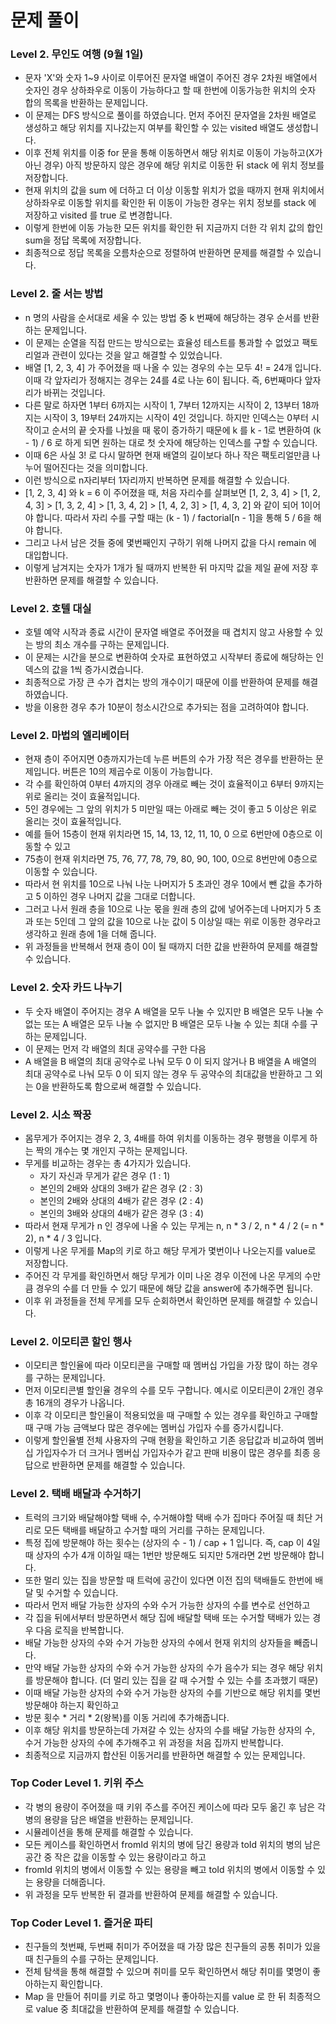 # 문제 풀이

### Level 2. 무인도 여행 (9월 1일)
- 문자 'X'와 숫자 1~9 사이로 이루어진 문자열 배열이 주어진 경우 2차원 배열에서 숫자인 경우 상하좌우로 이동이 가능하다고 할 때 한번에 이동가능한 위치의 숫자 합의 목록을 반환하는 문제입니다.
- 이 문제는 DFS 방식으로 풀이를 하였습니다. 먼저 주어진 문자열을 2차원 배열로 생성하고 해당 위치를 지나갔는지 여부를 확인할 수 있는 visited 배열도 생성합니다.
- 이후 전체 위치를 이중 for 문을 통해 이동하면서 해당 위치로 이동이 가능하고(X가 아닌 경우) 아직 방문하지 않은 경우에 해당 위치로 이동한 뒤 stack 에 위치 정보를 저장합니다.
- 현재 위치의 값을 sum 에 더하고 더 이상 이동할 위치가 없을 때까지 현재 위치에서 상하좌우로 이동할 위치를 확인한 뒤 이동이 가능한 경우는 위치 정보를 stack 에 저장하고 visited 를 true 로 변경합니다.
- 이렇게 한번에 이동 가능한 모든 위치를 확인한 뒤 지금까지 더한 각 위치 값의 합인 sum을 정답 목록에 저장합니다.
- 최종적으로 정답 목록을 오름차순으로 정렬하여 반환하면 문제를 해결할 수 있습니다.

### Level 2. 줄 서는 방법
- n 명의 사람을 순서대로 세울 수 있는 방법 중 k 번째에 해당하는 경우 순서를 반환하는 문제입니다.
- 이 문제는 순열을 직접 만드는 방식으로는 효율성 테스트를 통과할 수 없었고 팩토리얼과 관련이 있다는 것을 알고 해결할 수 있었습니다.
- 배열 [1, 2, 3, 4] 가 주어졌을 때 나올 수 있는 경우의 수는 모두 4! = 24개 입니다. 이때 각 앞자리가 정해지는 경우는 24를 4로 나눈 6이 됩니다. 즉, 6번째마다 앞자리가 바뀌는 것입니다.
- 다른 말로 하자면 1부터 6까지는 시작이 1, 7부터 12까지는 시작이 2, 13부터 18까지는 시작이 3, 19부터 24까지는 시작이 4인 것입니다. 하지만 인덱스는 0부터 시작이고 순서의 끝 숫자를 나눴을 때 몫이 증가하기 때문에 k 를 k - 1로 변환하여 (k - 1) / 6 로 하게 되면 원하는 대로 첫 숫자에 해당하는 인덱스를 구할 수 있습니다.
- 이때 6은 사실 3! 로 다시 말하면 현재 배열의 길이보다 하나 작은 팩토리얼만큼 나누어 떨어진다는 것을 의미합니다.
- 이런 방식으로 n자리부터 1자리까지 반복하면 문제를 해결할 수 있습니다.
- [1, 2, 3, 4] 와 k = 6 이 주어졌을 때, 처음 자리수를 살펴보면 [1, 2, 3, 4] > [1, 2, 4, 3] > [1, 3, 2, 4] > [1, 3, 4, 2] > [1, 4, 2, 3] > [1, 4, 3, 2] 와 같이 되어 1이어야 합니다. 따라서 자리 수를 구할 때는 (k - 1) / factorial[n - 1]을 통해 5 / 6을 해야 합니다.
- 그리고 나서 남은 것들 중에 몇번째인지 구하기 위해 나머지 값을 다시 remain 에 대입합니다.
- 이렇게 남겨지는 숫자가 1개가 될 때까지 반복한 뒤 마지막 값을 제일 끝에 저장 후 반환하면 문제를 해결할 수 있습니다.

### Level 2. 호텔 대실
- 호텔 예약 시작과 종료 시간이 문자열 배열로 주어졌을 때 겹치지 않고 사용할 수 있는 방의 최소 개수를 구하는 문제입니다.
- 이 문제는 시간을 분으로 변환하여 숫자로 표현하였고 시작부터 종료에 해당하는 인덱스의 값을 1씩 증가시켰습니다.
- 최종적으로 가장 큰 수가 겹치는 방의 개수이기 때문에 이를 반환하여 문제를 해결하였습니다.
- 방을 이용한 경우 추가 10분이 청소시간으로 추가되는 점을 고려하여야 합니다.

### Level 2. 마법의 엘리베이터
- 현재 층이 주어지면 0층까지가는데 누른 버튼의 수가 가장 적은 경우를 반환하는 문제입니다. 버튼은 10의 제곱수로 이동이 가능합니다.
- 각 수를 확인하여 0부터 4까지의 경우 아래로 빼는 것이 효율적이고 6부터 9까지는 위로 올리는 것이 효율적입니다.
- 5인 경우에는 그 앞의 위치가 5 미만일 때는 아래로 빼는 것이 좋고 5 이상은 위로 올리는 것이 효율적입니다.
- 예를 들어 15층이 현재 위치라면 15, 14, 13, 12, 11, 10, 0 으로 6번만에 0층으로 이동할 수 있고
- 75층이 현재 위치라면 75, 76, 77, 78, 79, 80, 90, 100, 0으로 8번만에 0층으로 이동할 수 있습니다.
- 따라서 현 위치를 10으로 나눠 나눈 나머지가 5 초과인 경우 10에서 뺀 값을 추가하고 5 이하인 경우 나머지 값을 그대로 더합니다.
- 그러고 나서 원래 층을 10으로 나눈 몫을 원래 층의 값에 넣어주는데 나머지가 5 초과 또는 5인데 그 앞의 값을 10으로 나눈 값이 5 이상일 때는 위로 이동한 경우라고 생각하고 원래 층에 1을 더해 줍니다.
- 위 과정들을 반복해서 현재 층이 0이 될 때까지 더한 값을 반환하여 문제를 해결할 수 있습니다.

### Level 2. 숫자 카드 나누기
- 두 숫자 배열이 주어지는 경우 A 배열을 모두 나눌 수 있지만 B 배열은 모두 나눌 수 없는 또는 A 배열은 모두 나눌 수 없지만 B 배열은 모두 나눌 수 있는 최대 수를 구하는 문제입니다.
- 이 문제는 먼저 각 배열의 최대 공약수를 구한 다음
- A 배열을 B 배열의 최대 공약수로 나눠 모두 0 이 되지 않거나 B 배열을 A 배열의 최대 공약수로 나눠 모두 0 이 되지 않는 경우 두 공약수의 최대값을 반환하고 그 외는 0을 반환하도록 함으로써 해결할 수 있습니다.

### Level 2. 시소 짝꿍
- 몸무게가 주어지는 경우 2, 3, 4배를 하여 위치를 이동하는 경우 평행을 이루게 하는 짝의 개수는 몇 개인지 구하는 문제입니다.
- 무게를 비교하는 경우는 총 4가지가 있습니다.
	+ 자기 자신과 무게가 같은 경우 (1 : 1)
	+ 본인의 2배와 상대의 3배가 같은 경우 (2 : 3)
	+ 본인의 2배와 상대의 4배가 같은 경우 (2 : 4)
	+ 본인의 3배와 상대의 4배가 같은 경우 (3 : 4)
- 따라서 현재 무게가 n 인 경우에 나올 수 있는 무게는 n, n * 3 / 2, n * 4 / 2 (= n * 2), n * 4 / 3 입니다.
- 이렇게 나온 무게를 Map의 키로 하고 해당 무게가 몇번이나 나오는지를 value로 저장합니다.
- 주어진 각 무게를 확인하면서 해당 무게가 이미 나온 경우 이전에 나온 무게의 수만큼 경우의 수를 더 만들 수 있기 때문에 해당 값을 answer에 추가해주면 됩니다.
- 이후 위 과정들을 전체 무게를 모두 순회하면서 확인하면 문제를 해결할 수 있습니다.

### Level 2. 이모티콘 할인 행사
- 이모티콘 할인율에 따라 이모티콘을 구매할 때 멤버십 가입을 가장 많이 하는 경우를 구하는 문제입니다.
- 먼저 이모티콘별 할인율 경우의 수를 모두 구합니다. 예시로 이모티콘이 2개인 경우 총 16개의 경우가 나옵니다.
- 이후 각 이모티콘 할인율이 적용되었을 때 구매할 수 있는 경우를 확인하고 구매할 때 구매 가능 금액보다 많은 경우에는 멤버십 가입자 수를 증가시킵니다.
- 이렇게 할인율별 전체 사용자의 구매 현황을 확인하고 기존 응답값과 비교하여 멤버십 가입자수가 더 크거나 멤버십 가입자수가 같고 판매 비용이 많은 경우를 최종 응답으로 반환하면 문제를 해결할 수 있습니다.

### Level 2. 택배 배달과 수거하기
- 트럭의 크기와 배달해야할 택배 수, 수거해야할 택배 수가 집마다 주어질 때 최단 거리로 모든 택배를 배달하고 수거할 때의 거리를 구하는 문제입니다.
- 특정 집에 방문해야 하는 횟수는 (상자의 수 - 1) / cap + 1 입니다. 즉, cap 이 4일 때 상자의 수가 4개 이하일 때는 1번만 방문해도 되지만 5개라면 2번 방문해야 합니다.
- 또한 멀리 있는 집을 방문할 때 트럭에 공간이 있다면 이전 집의 택배들도 한번에 배달 및 수거할 수 있습니다.
- 따라서 먼저 배달 가능한 상자의 수와 수거 가능한 상자의 수를 변수로 선언하고
- 각 집을 뒤에서부터 방문하면서 해당 집에 배달할 택배 또는 수거할 택배가 있는 경우 다음 로직을 반복합니다.
- 배달 가능한 상자의 수와 수거 가능한 상자의 수에서 현재 위치의 상자들을 빼줍니다.
- 만약 배달 가능한 상자의 수와 수거 가능한 상자의 수가 음수가 되는 경우 해당 위치를 방문해야 합니다. (더 멀리 있는 집을 갈 때 수거할 수 있는 수를 초과했기 때문)
- 이때 배달 가능한 상자의 수와 수거 가능한 상자의 수를 기반으로 해당 위치를 몇번 방문해야 하는지 확인하고
- 방문 횟수 * 거리 * 2(왕복)를 이동 거리에 추가해줍니다.
- 이후 해당 위치를 방문하는데 가져갈 수 있는 상자의 수를 배달 가능한 상자의 수, 수거 가능한 상자의 수에 추가해주고 위 과정을 처음 집까지 반복합니다.
- 최종적으로 지금까지 합산된 이동거리를 반환하면 해결할 수 있는 문제입니다.

### Top Coder Level 1. 키위 주스
- 각 병의 용량이 주어졌을 때 키위 주스를 주어진 케이스에 따라 모두 옮긴 후 남은 각 병의 용량을 담은 배열을 반환하는 문제입니다.
- 시뮬레이션을 통해 문제를 해결할 수 있습니다.
- 모든 케이스를 확인하면서 fromId 위치의 병에 담긴 용량과 toId 위치의 병의 남은 공간 중 작은 값을 이동할 수 있는 용량이라고 하고
- fromId 위치의 병에서 이동할 수 있는 용량을 빼고 toId 위치의 병에서 이동할 수 있는 용량을 더해줍니다.
- 위 과정을 모두 반복한 뒤 결과를 반환하여 문제를 해결할 수 있습니다.

### Top Coder Level 1. 즐거운 파티
- 친구들의 첫번째, 두번째 취미가 주어졌을 때 가장 많은 친구들의 공통 취미가 있을 때 친구들의 수를 구하는 문제입니다.
- 전체 탐색을 통해 해결할 수 있으며 취미를 모두 확인하면서 해당 취미를 몇명이 좋아하는지 확인합니다.
- Map 을 만들어 취미를 키로 하고 몇명이나 좋아하는지를 value 로 한 뒤 최종적으로 value 중 최대값을 반환하여 문제를 해결할 수 있습니다.